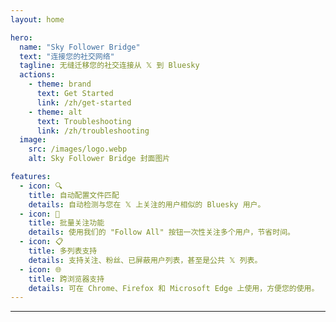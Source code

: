 ```yaml
---
layout: home

hero:
  name: "Sky Follower Bridge"
  text: "连接您的社交网络"
  tagline: 无缝迁移您的社交连接从 𝕏 到 Bluesky
  actions:
    - theme: brand
      text: Get Started
      link: /zh/get-started
    - theme: alt
      text: Troubleshooting
      link: /zh/troubleshooting
  image:
    src: /images/logo.webp
    alt: Sky Follower Bridge 封面图片

features:
  - icon: 🔍
    title: 自动配置文件匹配
    details: 自动检测与您在 𝕏 上关注的用户相似的 Bluesky 用户。
  - icon: 🚀
    title: 批量关注功能
    details: 使用我们的 "Follow All" 按钮一次性关注多个用户，节省时间。
  - icon: 📋
    title: 多列表支持
    details: 支持关注、粉丝、已屏蔽用户列表，甚至是公共 𝕏 列表。
  - icon: 🌐
    title: 跨浏览器支持
    details: 可在 Chrome、Firefox 和 Microsoft Edge 上使用，方便您的使用。
---
```


---

<AppDemo
  title="看看如何使用"
/>

<Voices
  title="大家在说什么..."
  moreLabel="更多"
/>
